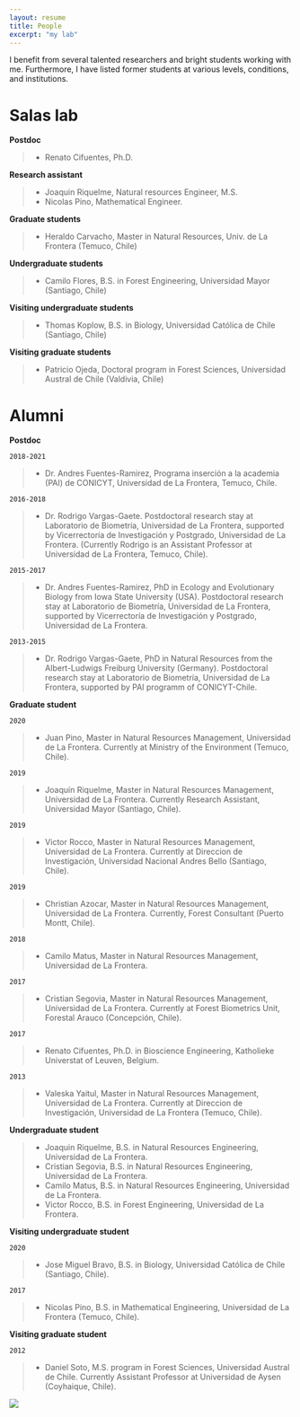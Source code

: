 ```yaml
---
layout: resume
title: People
excerpt: "my lab"
---
```


I benefit from several talented researchers and bright students working with me.  Furthermore, I have listed former students at various levels, conditions, and institutions. 

# Salas lab


__Postdoc__

> * Renato Cifuentes, Ph.D.

__Research assistant__

> * Joaquin Riquelme, Natural resources Engineer, M.S.
> * Nicolas Pino, Mathematical Engineer.

__Graduate students__

> * Heraldo Carvacho, Master in Natural Resources, Univ. de La Frontera (Temuco, Chile)

__Undergraduate students__


> * Camilo Flores, B.S. in Forest Engineering, Universidad Mayor (Santiago, Chile)

__Visiting undergraduate students__


> * Thomas Koplow, B.S. in Biology, Universidad Católica de Chile (Santiago, Chile)

__Visiting graduate students__


> * Patricio Ojeda, Doctoral program in Forest Sciences, Universidad Austral de Chile (Valdivia, Chile)



# Alumni

__Postdoc__


`2018-2021`
> * Dr. Andres Fuentes-Ramirez, Programa inserción
a la academia (PAI) de CONICYT, Universidad de La Frontera, Temuco, Chile.

`2016-2018`
> * Dr. Rodrigo Vargas-Gaete. Postdoctoral research stay
at Laboratorio de Biometría, Universidad de La Frontera, supported by Vicerrectoría de Investigación y Postgrado, Universidad
de La Frontera. (Currently Rodrigo is an Assistant Professor at Universidad de La Frontera, Temuco, Chile).

`2015-2017`
> * Dr. Andres Fuentes-Ramirez, PhD in Ecology and Evolutionary Biology from Iowa State University (USA). Postdoctoral research stay
at Laboratorio de Biometría, Universidad de La Frontera, supported by Vicerrectoría de Investigación y Postgrado, Universidad
de La Frontera.

`2013-2015`
> * Dr. Rodrigo Vargas-Gaete, PhD in Natural Resources from the Albert-Ludwigs Freiburg University (Germany). Postdoctoral
research stay at Laboratorio de Biometría, Universidad de La Frontera, supported by PAI programm of CONICYT-Chile.

__Graduate student__



`2020`
> * Juan Pino, Master in Natural Resources Management, Universidad de La Frontera. Currently at Ministry of the Environment (Temuco, Chile).

`2019`
> * Joaquín Riquelme, Master in Natural Resources Management, Universidad de La Frontera. Currently Research Assistant, Universidad Mayor (Santiago, Chile).

`2019`
> * Victor Rocco, Master in Natural Resources Management, Universidad de La Frontera. Currently at Direccion de Investigación, Universidad Nacional Andres Bello (Santiago, Chile).

`2019`
> * Christian Azocar, Master in Natural Resources Management, Universidad de La Frontera. Currently, Forest Consultant (Puerto Montt, Chile).

`2018`
> * Camilo Matus, Master in Natural Resources Management, Universidad de La Frontera.

`2017`
> * Cristian Segovia, Master in Natural Resources Management, Universidad de La Frontera. Currently at Forest Biometrics Unit, Forestal Arauco (Concepción, Chile).

`2017`
> * Renato Cifuentes, Ph.D. in Bioscience Engineering, Katholieke Universtat of Leuven, Belgium.

`2013`
> * Valeska Yaitul, Master in Natural Resources Management, Universidad de La Frontera. Currently at Direccion de Investigación, Universidad de La Frontera (Temuco, Chile).


__Undergraduate student__

> * Joaquin Riquelme, B.S. in Natural Resources Engineering, Universidad de La Frontera.
> * Cristian Segovia, B.S. in Natural Resources Engineering, Universidad de La Frontera. 
> * Camilo Matus, B.S. in Natural Resources Engineering, Universidad de La Frontera.
> * Victor Rocco, B.S. in Forest Engineering, Universidad de La Frontera. 

__Visiting undergraduate student__

`2020`
> * Jose Miguel Bravo, B.S. in Biology, Universidad Católica de Chile (Santiago, Chile).

`2017`
> * Nicolas Pino, B.S. in Mathematical Engineering, Universidad de La Frontera (Temuco, Chile).

__Visiting graduate student__

`2012`
> * Daniel Soto, M.S. program in Forest Sciences, Universidad Austral de Chile. Currently Assistant Professor at Universidad de Aysen (Coyhaique, Chile).

![](images/droneYo.JPG)


<!-- ### Footer
Last updated: August 2020 -->
